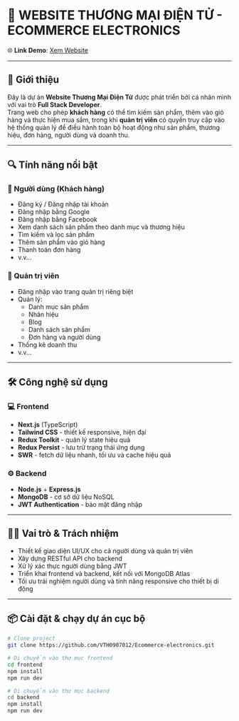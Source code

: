 # 🛒 WEBSITE THƯƠNG MẠI ĐIỆN TỬ - ECOMMERCE ELECTRONICS

🌐 **Link Demo**: [Xem Website](https://ecommerce-electronics-zeta.vercel.app)

---

## 🚀 Giới thiệu

Đây là dự án **Website Thương Mại Điện Tử** được phát triển bởi cá nhân mình với vai trò **Full Stack Developer**.  
Trang web cho phép **khách hàng** có thể tìm kiếm sản phẩm, thêm vào giỏ hàng và thực hiện mua sắm, trong khi **quản trị viên** có quyền truy cập vào hệ thống quản lý để điều hành toàn bộ hoạt động như sản phẩm, thương hiệu, đơn hàng, người dùng và doanh thu.

---

## 🔍 Tính năng nổi bật

### 👥 Người dùng (Khách hàng)
- Đăng ký / Đăng nhập tài khoản
- Đăng nhập bằng Google
- Đăng nhập bằng Facebook
- Xem danh sách sản phẩm theo danh mục và thương hiệu
- Tìm kiếm và lọc sản phẩm
- Thêm sản phẩm vào giỏ hàng
- Thanh toán đơn hàng
- v.v...

### 🔐 Quản trị viên
- Đăng nhập vào trang quản trị riêng biệt
- Quản lý:
  - Danh mục sản phẩm
  - Nhãn hiệu
  - Blog
  - Danh sách sản phẩm
  - Đơn hàng và người dùng
- Thống kê doanh thu
- v.v...
---

## 🛠️ Công nghệ sử dụng

### 💻 Frontend
- **Next.js** (TypeScript)
- **Tailwind CSS** - thiết kế responsive, hiện đại
- **Redux Toolkit** - quản lý state hiệu quả
- **Redux Persist** - lưu trữ trạng thái ứng dụng
- **SWR** - fetch dữ liệu nhanh, tối ưu và cache hiệu quả

### ⚙️ Backend
- **Node.js** + **Express.js**
- **MongoDB** - cơ sở dữ liệu NoSQL
- **JWT Authentication** - bảo mật đăng nhập

---



## 🧑‍💻 Vai trò & Trách nhiệm

- Thiết kế giao diện UI/UX cho cả người dùng và quản trị viên
- Xây dựng RESTful API cho backend
- Xử lý xác thực người dùng bằng JWT
- Triển khai frontend và backend, kết nối với MongoDB Atlas
- Tối ưu trải nghiệm người dùng và tính năng responsive cho thiết bị di động

---

## 📦 Cài đặt & chạy dự án cục bộ

```bash
# Clone project
git clone https://github.com/VTH0907012/Ecommerce-electronics.git

# Di chuyển vào thư mục frontend
cd frontend
npm install
npm run dev

# Di chuyển vào thư mục backend
cd backend
npm install
npm run dev
